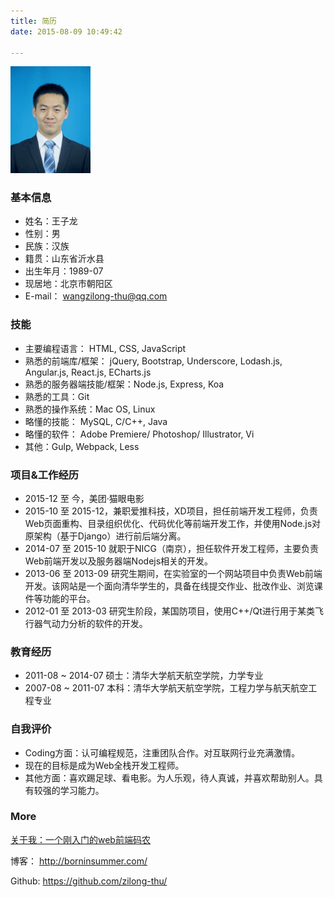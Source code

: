 ```yaml
---
title: 简历
date: 2015-08-09 10:49:42

---
```


<img src="myResumeAvatar.jpg" style="max-width: 128px;" alt="简历照片">

### 基本信息

+ 姓名：王子龙
+ 性别：男
+ 民族：汉族
+ 籍贯：山东省沂水县
+ 出生年月：1989-07
+ 现居地：北京市朝阳区
+ E-mail： wangzilong-thu@qq.com

### 技能
+ 主要编程语言： HTML, CSS, JavaScript
+ 熟悉的前端库/框架： jQuery, Bootstrap, Underscore, Lodash.js, Angular.js, React.js, ECharts.js
+ 熟悉的服务器端技能/框架：Node.js, Express, Koa
+ 熟悉的工具：Git
+ 熟悉的操作系统：Mac OS, Linux
+ 略懂的技能： MySQL, C/C++, Java
+ 略懂的软件： Adobe Premiere/ Photoshop/ Illustrator, Vi
+ 其他：Gulp, Webpack, Less

### 项目&工作经历
+ 2015-12 至 今，美团·猫眼电影
+ 2015-10 至 2015-12，兼职爱推科技，XD项目，担任前端开发工程师，负责Web页面重构、目录组织优化、代码优化等前端开发工作，并使用Node.js对原架构（基于Django）进行前后端分离。
+ 2014-07 至 2015-10 就职于NICG（南京），担任软件开发工程师，主要负责Web前端开发以及服务器端Nodejs相关的开发。
+ 2013-06 至 2013-09 研究生期间，在实验室的一个网站项目中负责Web前端开发。该网站是一个面向清华学生的，具备在线提交作业、批改作业、浏览课件等功能的平台。
+ 2012-01 至 2013-03 研究生阶段，某国防项目，使用C++/Qt进行用于某类飞行器气动力分析的软件的开发。

### 教育经历
+ 2011-08 ~ 2014-07 硕士：清华大学航天航空学院，力学专业
+ 2007-08 ~ 2011-07 本科：清华大学航天航空学院，工程力学与航天航空工程专业

### 自我评价
+ Coding方面：认可编程规范，注重团队合作。对互联网行业充满激情。
+ 现在的目标是成为Web全栈开发工程师。
+ 其他方面：喜欢踢足球、看电影。为人乐观，待人真诚，并喜欢帮助别人。具有较强的学习能力。

### More
<a href="aboutMe-longStory.html">关于我：一个刚入门的web前端码农</a>

博客： http://borninsummer.com/

Github: https://github.com/zilong-thu/